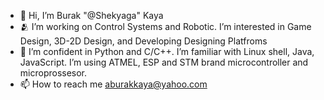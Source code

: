 - 👋 Hi, I’m Burak "@Shekyaga" Kaya
- 🫂 I’m working on Control Systems and Robotic. I’m interested in Game Design, 3D-2D Design, and Developing Designing Platfroms 
- 🌱 I’m confident in Python and C/C++. I’m familiar with Linux shell, Java, JavaScript. I’m using ATMEL, ESP and STM brand microcontroller and microprossesor.
- 📫 How to reach me aburakkaya@yahoo.com

<!---
Shekyaga/Shekyaga is a ✨ special ✨ repository because its `README.md` (this file) appears on your GitHub profile.
You can click the Preview link to take a look at your changes.
--->
